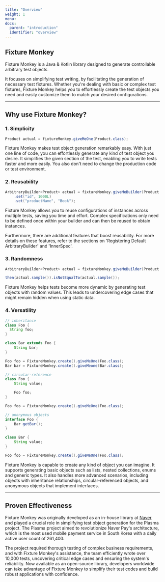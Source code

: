 ```yaml
---
title: "Overview"
weight: 1
menu:
docs:
  parent: "introduction"
  identifier: "overview"
---
```


## Fixture Monkey

Fixture Monkey is a Java & Kotlin library designed to generate controllable arbitrary test objects.

It focuses on simplifying test writing, by facilitating the generation of necessary test fixtures.
Whether you're dealing with basic or complex test fixtures, Fixture Monkey helps you to effortlessly create the test objects you need and easily customize them to match your desired configurations.

---------

## Why use Fixture Monkey?
### 1. Simplicity
```java
Product actual = fixtureMonkey.giveMeOne(Product.class);
```
Fixture Monkey makes test object generation remarkably easy. With just one line of code, you can effortlessly generate any kind of test object you desire.
It simplifies the given section of the test, enabling you to write tests faster and more easily. You also don't need to change the production code or test environment.

### 2. Reusability
```java
ArbitraryBuilder<Product> actual = fixtureMonkey.giveMeBuilder(Product.class)
    .set("id", 1000L)
    .set("productName", "Book");
```
Fixture Monkey allows you to reuse configurations of instances across multiple tests, saving you time and effort.
Complex specifications only need to be defined once within your builder and can then be reused to obtain instances.

Furthermore, there are additional features that boost reusability. For more details on these features, refer to the sections on 'Registering Default ArbitraryBuilder' and 'InnerSpec'.

### 3. Randomness
```java
ArbitraryBuilder<Product> actual = fixtureMonkey.giveMeBuilder(Product.class);

then(actual.sample()).isNotEqualTo(actual.sample());
```
Fixture Monkey helps tests become more dynamic by generating test objects with random values.
This leads to undercovering edge cases that might remain hidden when using static data.

### 4. Versatility
```java
// inheritance
class Foo {
  String foo;
}

class Bar extends Foo {
    String bar;
}

Foo foo = FixtureMonkey.create().giveMeOne(Foo.class);
Bar bar = FixtureMonkey.create().giveMeone(Bar.class);

// circular-reference
class Foo {
    String value;

    Foo foo;
}

Foo foo = FixtureMonkey.create().giveMeOne(Foo.class);

// anonymous objects
interface Foo {
    Bar getBar();
}

class Bar {
    String value;
}

Foo foo = FixtureMonkey.create().giveMeOne(Foo.class);
```

Fixture Monkey is capable to create any kind of object you can imagine. It supports generating basic objects such as lists, nested collections, enums and generic types.
It also handles more advanced scenarios, including objects with inheritance relationships, circular-referenced objects, and anonymous objects that implement interfaces.

---------

## Proven Effectiveness
Fixture Monkey was originally developed as an in-house library at [Naver](https://www.navercorp.com/en) and played a crucial role in simplifying test object generation for the Plasma project.
The Plasma project aimed to revolutionize Naver Pay's architecture, which is the most used mobile payment service in South Korea with a daily active user count of 261,400.

The project required thorough testing of complex business requirements, and with Fixture Monkey's assistance, the team efficiently wrote over 10,000 tests, uncovering critical edge cases and ensuring the system's reliability.
Now available as an open-source library, developers worldwide can take advantage of Fixture Monkey to simplify their test codes and build robust applications with confidence.

